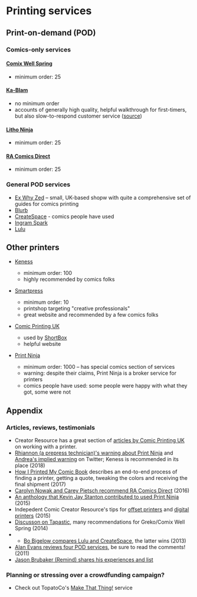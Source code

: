 # Printing services

## Print-on-demand (POD)

### Comics-only services

#### [Comix Well Spring](http://www.grekoprinting.com/printing-on-demand-2/comic-books/)
- minimum order: 25

#### [Ka-Blam](http://ka-blam.com/main/)

- no minimum order
- accounts of generally high quality, helpful walkthrough for first-timers, but also slow-to-respond customer service ([source](http://chrisoatley.com/how-do-i-pick-the-print-on-demand-publisher-that-is-right-for-my-ccomic/))

#### [Litho Ninja](https://lithoninja.com/)

- minimum order: 25

#### [RA Comics Direct](https://www.racomicsdirect.com/racomicsdirect/)

- minimum order: 25

### General POD services

- [Ex Why Zed](http://www.exwhyzed.co.uk/products/comic-graphic-novel-printing/) – small, UK-based shopw with quite a comprehensive set of guides for comics printing
- [Blurb](http://www.blurb.com/)
- [CreateSpace](https://www.createspace.com/) - comics people have used
- [Ingram Spark](http://www.ingramspark.com/)
- [Lulu](https://www.lulu.com/)

## Other printers

- [Keness](http://keness.com/)
  - minimum order: 100
  - highly recommended by comics folks

- [Smartpress](https://smartpress.com/)
  - minimum order: 10
  - printshop targeting "creative professionals"
  - great website and recommended by a few comics folks

- [Comic Printing UK](http://comicprintinguk.com/)
  - used by [ShortBox](http://www.shortbox.co.uk/)
  - helpful website

- [Print Ninja](http://www.printninja.com/printing-products/graphic-novel-printing)
  - minimum order: 1000
  – has special comics section of services
  - warning: despite their claims, Print Ninja is a broker service for printers
  - comics people have used: some people were happy with what they got, some were not

## Appendix

### Articles, reviews, testimonials

- Creator Resource has a great section of [articles by Comic Printing UK](http://www.creatorresource.com/author/comicprintinguk/) on working with a printer.
- [Rhiannon (a prepress technician)'s warning about Print Ninja](https://twitter.com/charibdys/status/958013272812273669) and [Andrea's implied warning](https://twitter.com/AndreaDemonakos/status/956970122463162368) on Twitter; Keness is recommended in its place (2018)
- [How I Printed My Comic Book](http://notebook.hongkonggong.com/2017/09/25/how-i-printed-my-comic-book/) describes an end-to-end process of finding a printer, getting a quote, tweaking the colors and receiving the final shipment (2017)
- [Carolyn Nowak and Carey Pietsch recommend RA Comics Direct](http://caseyboots.tumblr.com/post/140199034632/i-love-your-short-comics-and-your-colors-and) (2016)
- [An anthology that Kevin Jay Stanton contributed to used Print Ninja](http://kevinjaystanton.tumblr.com/post/131756949793/pepperbreathzine-pyritepress-printninja-just) (2015)
- Indepedent Comic Creator Resource's tips for [offset printers](http://indie-comic-resource.tumblr.com/post/125090842546/offset-printers) and [digital printers](http://indie-comic-resource.tumblr.com/post/125090831531/digital-printers) (2015)
- [Discusson on Tapastic](http://forums.tapastic.com/t/print-on-demand-options/621/5), many recommendations for Greko/Comix Well Spring (2014)
- - [Bo Bigelow compares Lulu and CreateSpace](https://web.archive.org/web/20150422023614/http://www.bobigelow.com/2013/04/how-i-self-published-my-graphic-novel.html), the latter wins (2013)
- [Alan Evans reviews four POD services](http://chrisoatley.com/how-do-i-pick-the-print-on-demand-publisher-that-is-right-for-my-ccomic/), be sure to read the comments! (2011)
- [Jason Brubaker (Remind) shares his experiences and list](http://www.remindblog.com/2010/09/30/printing-companies-a-list-of-printers/)

### Planning or stressing over a crowdfunding campaign?

- Check out TopatoCo's [Make That Thing!](http://makethatthing.com/submit/) service